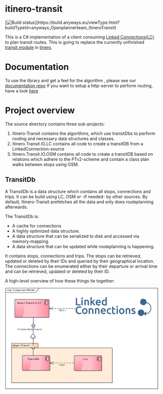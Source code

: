 # itinero-transit

[![Build status](https://build.anyways.eu/app/rest/builds/buildType:(id:anyways_Openplannerteam_ItineroTransit)/statusIcon)](https://build.anyways.eu/viewType.html?buildTypeId=anyways_Openplannerteam_ItineroTransit)  

This is a C# implementation of a client consuming [Linked Connections(LC)](https://linkedconnections.org/) to plan transit routes. This is going to replace the currently unfinished [transit module](https://github.com/itinero/transit) in [tinero](http://www.itinero.tech/).

# Documentation

To use the library and get a feel for the algorithm , please see our [documentation repo](https://github.com/itinero/docs/blob/feature/transit/docs/transit/index.md)
If you want to setup a http-server to perform routing, have a look [here](https://github.com/openplannerteam/itinero-transit/)

# Project overview

The source directory contains three sub-projects:

1) Itinero-Transit contains the algorithms, which use transitDbs to perform routing and necessary data structures and classes.
2) Itinero.Transit.IO.LC contains all code to create a transitDB from a LinkedConnection-source
3) Itinero.Transit.IO.OSM contains all code to create a transitDB based on relations which adhere to the PTv2-scheme and contain a class plan walks between stops using OSM.

## TransitDb


A TransitDb is a data structure which contains all stops, connections and trips. It can be build using LC, OSM or -if needed- by other sources.
By default, Itinero-Transit prefetches all the data and only does routeplanning afterwards.

The TransitDb is:
- A cache for connections    
- A highly optimized data structure.   
- A data structure that can be serialized to disk and accessed via memory-mapping.   
- A data structure that can be updated while routeplanning is happening.

It contains stops, connections and trips. The stops can be retrieved, updated or deleted by their IDs and queried by their geographical location. The connections can be enumerated either by their departure or arrival time and can be retrieved, updated or deleted by their ID.

A high-level overview of how these things tie together:

![transit-db-diagram](images/transit-db-lc-io-diagram.png)

